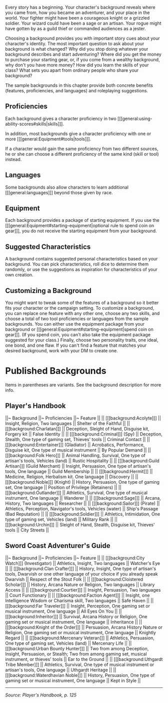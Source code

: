 Every story has a beginning. Your character's background reveals where you came from, how you became an adventurer, and your place in the world. Your fighter might have been a courageous knight or a grizzled soldier. Your wizard could have been a sage or an artisan. Your rogue might have gotten by as a guild thief or commanded audiences as a jester.

Choosing a background provides you with important story cues about your character's identity. The most important question to ask about your background is what changed? Why did you stop doing whatever your background describes and start adventuring? Where did you get the money to purchase your starting gear, or, if you come from a wealthy background, why don't you have more money? How did you learn the skills of your class? What sets you apart from ordinary people who share your background?

The sample backgrounds in this chapter provide both concrete benefits (features, proficiencies, and languages) and roleplaying suggestions.

## Proficiencies

Each background gives a character proficiency in two [[[general:using-ability-scores#skills|skills]]].

In addition, most backgrounds give a character proficiency with one or more [[[general:Equipment#tools|tools]]].

If a character would gain the same proficiency from two different sources, he or she can choose a different proficiency of the same kind (skill or tool) instead.

## Languages

Some backgrounds also allow characters to learn additional [[[general:languages]]] beyond those given by race.

## Equipment

Each background provides a package of starting equipment. If you use the [[[general:Equipment#starting-equipment|optional rule to spend coin on gear]]], you do not receive the starting equipment from your background.

## Suggested Characteristics

A background contains suggested personal characteristics based on your background. You can pick characteristics, roll dice to determine them randomly, or use the suggestions as inspiration for characteristics of your own creation.

## Customizing a Background

You might want to tweak some of the features of a background so it better fits your character or the campaign setting. To customize a background, you can replace one feature with any other one, choose any two skills, and choose a total of two tool proficiencies or languages from the sample backgrounds. You can either use the equipment package from your background or [[[general:Equipment#starting-equipment|spend coin on gear]]]. (If you spend coin, you can't also take the equipment package suggested for your class.) Finally, choose two personality traits, one ideal, one bond, and one flaw. If you can't find a feature that matches your desired background, work with your DM to create one.

# Published Backgrounds

Items in parentheses are variants. See the background description for more info. 

## Player's Handbook

||~ Background ||~ Proficiencies ||~ Feature ||
|| [[[background:Acolyte]]] || Insight, Religion, Two languages || Shelter of the Faithful ||
|| [[[background:Charlatan]]] || Deception, Sleight of Hand, Disguise kit, Forgery kit || False Identity ||
|| [[[background:Criminal]]] (Spy) || Deception, Stealth, One type of gaming set, Thieves' tools || Criminal Contact ||
|| [[[background:Entertainer]]] (Gladiator) || Acrobatics, Performance, Disguise kit, One type of musical instrument || By Popular Demand ||
|| [[[background:Folk Hero]]] || Animal Handling, Survival, One type of artisan's tools, Vehicles (land) || Rustic Hospitality ||
|| [[[background:Guild Artisan]]] (Guild Merchant) || Insight, Persuasion, One type of artisan's tools, One language || Guild Membership ||
|| [[[background:Hermit]]] || Medicine, Religion, Herbalism kit. One language || Discovery ||
|| [[[background:Noble]]] (Knight) || History, Persuasion, One type of gaming set, One language || Position of Privilege (Retainers) ||
|| [[[background:Outlander]]] || Athletics, Survival, One type of musical instrument, One language || Wanderer ||
|| [[[background:Sage]]] || Arcana, History, Two languages || Researcher ||
|| [[[background:Sailor]]] (Pirate) || Athletics, Perception, Navigator's tools, Vehicles (water) || Ship's Passage (Bad Reputation) ||
|| [[[background:Soldier]]] || Athletics, Intimidation, One type of gaming set, Vehicles (land) || Military Rank ||
|| [[[background:Urchin]]] || Sleight of Hand, Stealth, Disguise kit, Thieves' tools || City Streets ||

## Sword Coast Adventurer's Guide

||~ Background ||~ Proficiencies ||~ Feature ||
|| [[[background:City Watch]]] (Investigator) || Athletics, Insight, Two languages || Watcher's Eye ||
|| [[[background:Clan Crafter]]] || History, Insight, One type of artisan's tools, Dwarvish or one other language of your choice if you already speak Dwarvish || Respect of the Stout Folk ||
|| [[[background:Cloistered Scholar]]] || History, Arcana Nature or Religion, Two languages || Library Access ||
|| [[[background:Courtier]]] || Insight, Persuasion, Two languages || Court Functionary ||
|| [[[background:Faction Agent]]] || Insight, one Intelligence Wisdom or Charisma skill, Two languages || Safe Haven ||
|| [[[background:Far Traveler]]] || Insight, Perception, One gaming set or musical instrument, One language || All Eyes On You ||
|| [[[background:Inheritor]]] || Survival, Arcana History or Religion, One gaming set or musical instrument, One language || Inheritance ||
|| [[[background:Knight of the Order]]] || Persuasion, Arcana History Nature or Religion, One gaming set or musical instrument, One language || Knightly Regard ||
|| [[[background:Mercenary Veteran]]] || Athletics, Persuasion, One type of gaming set, Vehicles (land) || Mercenary Life ||
|| [[[background:Urban Bounty Hunter]]] || Two from among Deception, Insight, Persuasion, or Stealth; Two from among gaming set, musical instrument, or thieves' tools || Ear to the Ground ||
|| [[[background:Uthgardt Tribe Member]]] || Athletics, Survival, One type of musical instrument or artisan's tools, One language || Uthgardt Heritage ||
|| [[[background:Waterdhavian Noble]]] || History, Persuasion, One type of gaming set or musical instrument, One language || Kept in Style ||

----

*Source: Player's Handbook, p. 125*
